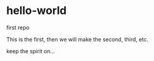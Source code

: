 # hello-world
first repo

This is the first, then we will make the second, third, etc.

keep the spirit on...
